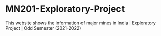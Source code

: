 # MN201-Exploratory-Project
This website shows the information of major mines in India | Exploratory Project | Odd Semester (2021-2022)
